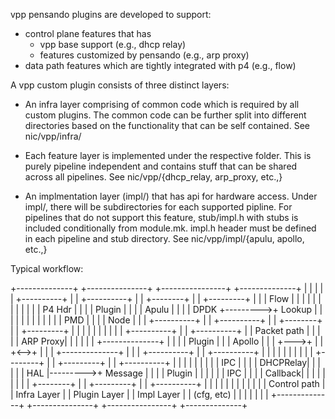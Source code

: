 vpp pensando plugins are developed to support:
  * control plane features that has
      * vpp base support (e.g., dhcp relay)
      * features customized by pensando (e.g., arp proxy)
  * data path features which are tightly integrated with p4 (e.g., flow)

A vpp custom plugin consists of three distinct layers:

  * An infra layer comprising of common code which is required by all
    custom plugins. The common code can be further split into different
    directories based on the functionality that can be self contained.
    See nic/vpp/infra/

  * Each feature layer is implemented under the respective <feature>
    folder. This is purely pipeline independent and contains stuff
    that can be shared across all pipelines.
    See nic/vpp/{dhcp_relay, arp_proxy, etc.,}

  * An implmentation layer (impl/) that has api for hardware
    access. Under impl/, there will be subdirectories for each supported
    pipline. For pipelines that do not support this feature,
    stub/impl.h with stubs is included conditionally from module.mk.
    impl.h header must be defined in each pipeline and stub directory.
    See nic/vpp/impl/{apulu, apollo, etc.,}

Typical workflow:

+--------------+    +---------------+    +----------------+    +--------------+
|              |    |               |    |  +----------+  |    | +----------+ |
|  +--------+  |    |  +---------+  |    |  | Flow     |  |    | |          | |
|  |        |  |    |  | P4 Hdr  |  |    |  | Plugin   |  |    | |  Apulu   | |
|  | DPDK   +--------->+ Lookup  |  |    |  |          |  |    | |          | |
|  | PMD    |  |    |  | Node    |  |    |  +----------+  |    | +----------+ |
|  +--------+  |    |  +---------+  |    |                |    |              |
|              |    |               |    |  +----------+  |    | +----------+ |
| Packet path  |    |               |    |  | ARP Proxy|  |    | |          | |
+--------------+    |               |    |  | Plugin   |  |    |    Apollo  | |
                    |               +--->+  |          |  +<-->+ |          | |
+--------------+    |               |    |  +----------+  |    | +----------+ |
|              |    |               |    |                |    |              |
|  +--------+  |    |  +---------+  |    |  +----------+  |    |              |
|  |        |  |    |  | IPC     |  |    |  | DHCPRelay|  |    |              |
|  | HAL    |--------->+ Message |  |    |  | Plugin   |  |    |              |
|  | IPC    |  |    |  | Callback|  |    |  |          |  |    |              |
|  +--------+  |    |  +---------+  |    |  +----------+  |    |              |
|              |    |               |    |                |    |              |
| Control path |    |  Infra Layer  |    |  Plugin Layer  |    | Impl Layer   |
| (cfg, etc)   |    |               |    |                |    |              |
+--------------+    +---------------+    +----------------+    +--------------+
